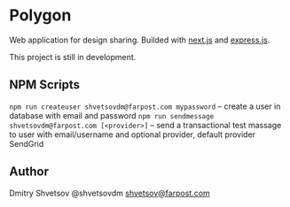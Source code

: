 # Polygon

Web application for design sharing. Builded with [next.js](https://nextjs.org/) and [express.js](https://expressjs.com/).

This project is still in development.

## NPM Scripts

`npm run createuser shvetsovdm@farpost.com mypassword` – create a user in database with email and password
`npm run sendmessage shvetsovdm@farpost.com [<provider>]` – send a transactional test massage to user with email/username and optional provider, default provider SendGrid

## Author

Dmitry Shvetsov @shvetsovdm <shvetsov@farpost.com>
